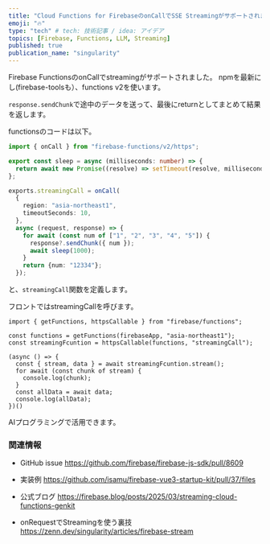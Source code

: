 ```yaml
---
title: "Cloud Functions for FirebaseのonCallでSSE Streamingがサポートされました"
emoji: "🔥"
type: "tech" # tech: 技術記事 / idea: アイデア
topics: [Firebase, Functions, LLM, Streaming]
published: true
publication_name: "singularity"
---
```



Firebase FunctionsのonCallでstreamingがサポートされました。
npmを最新にし(firebase-toolsも）、functions v2を使います。

`response.sendChunk`で途中のデータを送って、最後にreturnとしてまとめて結果を返します。

functionsのコードは以下。

```TypeScript
import { onCall } from "firebase-functions/v2/https";

export const sleep = async (milliseconds: number) => {
  return await new Promise((resolve) => setTimeout(resolve, milliseconds));
};

exports.streamingCall = onCall(
  {
    region: "asia-northeast1",
    timeoutSeconds: 10,
  },
  async (request, response) => {
    for await (const num of ["1", "2", "3", "4", "5"]) {
      response?.sendChunk({ num });
      await sleep(1000);
    }
    return {num: "12334"};
  });
```
と、`streamingCall`関数を定義します。

フロントではstreamingCallを呼びます。

```
import { getFunctions, httpsCallable } from "firebase/functions";

const functions = getFunctions(firebaseApp, "asia-northeast1");
const streamingFcuntion = httpsCallable(functions, "streamingCall");

(async () => {
  const { stream, data } = await streamingFcuntion.stream();
  for await (const chunk of stream) {
    console.log(chunk);
  }
  const allData = await data;
  console.log(allData);
})()
```

AIプログラミングで活用できます。

### 関連情報

- GitHub issue
https://github.com/firebase/firebase-js-sdk/pull/8609

- 実装例
https://github.com/isamu/firebase-vue3-startup-kit/pull/37/files

- 公式ブログ
https://firebase.blog/posts/2025/03/streaming-cloud-functions-genkit

- onRequestでStreamingを使う裏技
https://zenn.dev/singularity/articles/firebase-stream